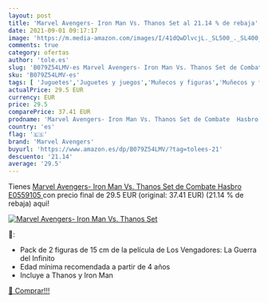 ```yaml
---
layout: post
title: 'Marvel Avengers- Iron Man Vs. Thanos Set al 21.14 % de rebaja'
date: 2021-09-01 09:17:17
image: 'https://m.media-amazon.com/images/I/41dQwDlvcjL._SL500_._SL400_.jpg'
comments: true
category: ofertas
author: 'tole.es'
slug: 'B079Z54LMV-es Marvel Avengers- Iron Man Vs. Thanos Set de Combate Hasbro...'
sku: 'B079Z54LMV-es'
tags: [ 'Juguetes','Juguetes y juegos','Muñecos y figuras','Muñecos y figuras de acción','hasbro','marvel avengers', ]
actualPrice: 29.5 EUR
currency: EUR
price: 29.5
comparePrice: 37.41 EUR
prodname: 'Marvel Avengers- Iron Man Vs. Thanos Set de Combate  Hasbro E0559105 '
country: 'es'
flag: '🇪🇸'
brand: 'Marvel Avengers'
buyurl: 'https://www.amazon.es/dp/B079Z54LMV/?tag=tolees-21'
descuento: '21.14'
average: '29.5'
---
```


Tienes [Marvel Avengers- Iron Man Vs. Thanos Set de Combate  Hasbro E0559105 ](https://www.amazon.es/dp/B079Z54LMV/?tag=tolees-21) con precio final de  29.5 EUR (original: 37.41 EUR) (21.14 %  de rebaja) aqui!

[![Marvel Avengers- Iron Man Vs. Thanos Set](https://m.media-amazon.com/images/I/41dQwDlvcjL._SL500_._SL400_.jpg)](https://www.amazon.es/dp/B079Z54LMV/?tag=tolees-21)

🔎:

- Pack de 2 figuras de 15 cm de la película de Los Vengadores: La Guerra del Infinito
- Edad mínima recomendada a partir de 4 años
- Incluye a Thanos y Iron Man

[🛒 Comprar!!!](https://www.amazon.es/dp/B079Z54LMV/?tag=tolees-21)
